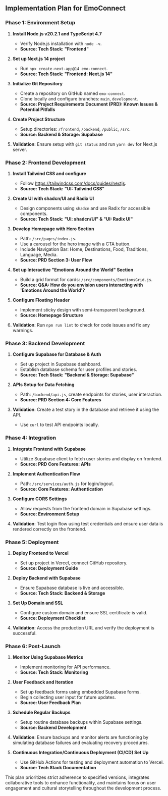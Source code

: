 ## Implementation Plan for EmoConnect

### Phase 1: Environment Setup

1.  **Install Node.js v20.2.1 and TypeScript 4.7**

    *   Verify Node.js installation with `node -v`.
    *   **Source: Tech Stack: "Frontend"**

2.  **Set up Next.js 14 project**

    *   Run `npx create-next-app@14 emo-connect`.
    *   **Source: Tech Stack: "Frontend: Next.js 14"**

3.  **Initialize Git Repository**

    *   Create a repository on GitHub named `emo-connect`.
    *   Clone locally and configure branches: `main`, `development`.
    *   **Source: Project Requirements Document (PRD): Known Issues & Potential Pitfalls**

4.  **Create Project Structure**

    *   Setup directories: `/frontend`, `/backend`, `/public`, `/src`.
    *   **Source: Backend & Storage: Supabase**

5.  **Validation**: Ensure setup with `git status` and run `yarn dev` for Next.js server.

### Phase 2: Frontend Development

1.  **Install Tailwind CSS and configure**

    *   Follow <https://tailwindcss.com/docs/guides/nextjs>.
    *   **Source: Tech Stack: "UI: Tailwind CSS"**

2.  **Create UI with shadcn/UI and Radix UI**

    *   Design components using `shadcn` and use Radix for accessible components.
    *   **Source: Tech Stack: "UI: shadcn/UI" & "UI: Radix UI"**

3.  **Develop Homepage with Hero Section**

    *   Path: `/src/pages/index.js`.
    *   Use a carousel for the hero image with a CTA button.
    *   Include Navigation Bar: Home, Destinations, Food, Traditions, Language, Media.
    *   **Source: PRD Section 3: User Flow**

4.  **Set up Interactive "Emotions Around the World" Section**

    *   Build a grid format for cards: `/src/components/EmotionsGrid.js`.
    *   **Source: Q&A: How do you envision users interacting with 'Emotions Around the World'?**

5.  **Configure Floating Header**

    *   Implement sticky design with semi-transparent background.
    *   **Source: Homepage Structure**

6.  **Validation**: Run `npm run lint` to check for code issues and fix any warnings.

### Phase 3: Backend Development

1.  **Configure Supabase for Database & Auth**

    *   Set up project in Supabase dashboard.
    *   Establish database schema for user profiles and stories.
    *   **Source: Tech Stack: "Backend & Storage: Supabase"**

2.  **APIs Setup for Data Fetching**

    *   Path: `/backend/api.js`, create endpoints for stories, user interaction.
    *   **Source: PRD Section 4: Core Features**

3.  **Validation**: Create a test story in the database and retrieve it using the API.

    *   Use `curl` to test API endpoints locally.

### Phase 4: Integration

1.  **Integrate Frontend with Supabase**

    *   Utilize Supabase client to fetch user stories and display on frontend.
    *   **Source: PRD Core Features: APIs**

2.  **Implement Authentication Flow**

    *   Path: `/src/services/auth.js` for login/logout.
    *   **Source: Core Features: Authentication**

3.  **Configure CORS Settings**

    *   Allow requests from the frontend domain in Supabase settings.
    *   **Source: Environment Setup**

4.  **Validation**: Test login flow using test credentials and ensure user data is rendered correctly on the frontend.

### Phase 5: Deployment

1.  **Deploy Frontend to Vercel**

    *   Set up project in Vercel, connect GitHub repository.
    *   **Source: Deployment Guide**

2.  **Deploy Backend with Supabase**

    *   Ensure Supabase database is live and accessible.
    *   **Source: Tech Stack: Backend & Storage**

3.  **Set Up Domain and SSL**

    *   Configure custom domain and ensure SSL certificate is valid.
    *   **Source: Deployment Checklist**

4.  **Validation**: Access the production URL and verify the deployment is successful.

### Phase 6: Post-Launch

1.  **Monitor Using Supabase Metrics**

    *   Implement monitoring for API performance.
    *   **Source: Tech Stack: Monitoring**

2.  **User Feedback and Iteration**

    *   Set up feedback forms using embedded Supabase forms.
    *   Begin collecting user input for future updates.
    *   **Source: User Feedback Plan**

3.  **Schedule Regular Backups**

    *   Setup routine database backups within Supabase settings.
    *   **Source: Backend Development**

4.  **Validation**: Ensure backups and monitor alerts are functioning by simulating database failures and evaluating recovery procedures.

5.  **Continuous Integration/Continuous Deployment (CI/CD) Set Up**

    *   Use GitHub Actions for testing and deployment automation to Vercel.
    *   **Source: Tech Stack Documentation**

This plan prioritizes strict adherence to specified versions, integrates collaborative tools to enhance functionality, and maintains focus on user engagement and cultural storytelling throughout the development process.
